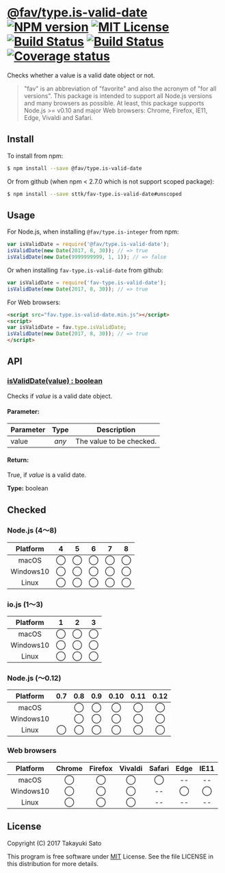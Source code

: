 # [@fav/type.is-valid-date][repo-url] [![NPM version][npm-img]][npm-url] [![MIT License][mit-img]][mit-url] [![Build Status][travis-img]][travis-url] [![Build Status][appveyor-img]][appveyor-url] [![Coverage status][coverage-img]][coverage-url]

Checks whether a value is a valid date object or not.

> "fav" is an abbreviation of "favorite" and also the acronym of "for all versions".
> This package is intended to support all Node.js versions and many browsers as possible.
> At least, this package supports Node.js >= v0.10 and major Web browsers: Chrome, Firefox, IE11, Edge, Vivaldi and Safari.

## Install

To install from npm:

```sh
$ npm install --save @fav/type.is-valid-date
```

Or from github (when npm < 2.7.0 which is not support scoped package):

```sh
$ npm install --save sttk/fav-type.is-valid-date#unscoped
```

## Usage

For Node.js, when installing `@fav/type.is-integer` from npm:

```js
var isValidDate = require('@fav/type.is-valid-date');
isValidDate(new Date(2017, 8, 30)); // => true
isValidDate(new Date(9999999999, 1, 1)); // => false
```

Or when installing `fav-type.is-valid-date` from github:

```js
var isValidDate = require('fav-type.is-valid-date');
isValidDate(new Date(2017, 8, 30)); // => true
```

For Web browsers:

```html
<script src="fav.type.is-valid-date.min.js"></script>
<script>
var isValidDate = fav.type.isValidDate;
isValidDate(new Date(2017, 8, 30)); // => true
</script>
```


## API

### <u>isValidDate(value) : boolean</u>

Checks if *value* is a valid date object.

#### Parameter:

| Parameter |  Type  | Description              |
|-----------|:------:|--------------------------|
| value     | *any*  | The value to be checked. |

#### Return:

True, if *value* is a valid date.

**Type:** boolean


## Checked                                                                      

### Node.js (4〜8)

| Platform  |   4    |   5    |   6    |   7    |   8    |
|:---------:|:------:|:------:|:------:|:------:|:------:|
| macOS     |&#x25ef;|&#x25ef;|&#x25ef;|&#x25ef;|&#x25ef;|
| Windows10 |&#x25ef;|&#x25ef;|&#x25ef;|&#x25ef;|&#x25ef;|
| Linux     |&#x25ef;|&#x25ef;|&#x25ef;|&#x25ef;|&#x25ef;|

### io.js (1〜3)

| Platform  |   1    |   2    |   3    |
|:---------:|:------:|:------:|:------:|
| macOS     |&#x25ef;|&#x25ef;|&#x25ef;|
| Windows10 |&#x25ef;|&#x25ef;|&#x25ef;|
| Linux     |&#x25ef;|&#x25ef;|&#x25ef;|

### Node.js (〜0.12)

| Platform  |  0.7   |  0.8   |  0.9   |  0.10  |  0.11  |  0.12  |
|:---------:|:------:|:------:|:------:|:------:|:------:|:------:|
| macOS     |        |&#x25ef;|&#x25ef;|&#x25ef;|&#x25ef;|&#x25ef;|
| Windows10 |        |&#x25ef;|&#x25ef;|&#x25ef;|&#x25ef;|&#x25ef;|
| Linux     |&#x25ef;|&#x25ef;|&#x25ef;|&#x25ef;|&#x25ef;|&#x25ef;|

### Web browsers

| Platform  | Chrome | Firefox | Vivaldi | Safari |  Edge  | IE11   |
|:---------:|:------:|:-------:|:-------:|:------:|:------:|:------:|
| macOS     |&#x25ef;|&#x25ef; |&#x25ef; |&#x25ef;|   --   |   --   |
| Windows10 |&#x25ef;|&#x25ef; |&#x25ef; |   --   |&#x25ef;|&#x25ef;|
| Linux     |&#x25ef;|&#x25ef; |&#x25ef; |   --   |   --   |   --   |


## License

Copyright (C) 2017 Takayuki Sato

This program is free software under [MIT][mit-url] License.
See the file LICENSE in this distribution for more details.


[repo-url]: https://github.com/sttk/fav-type.is-valid-date/
[npm-img]: https://img.shields.io/badge/npm-v0.7.1-blue.svg
[npm-url]: https://www.npmjs.com/package/@fav/type.is-valid-date
[mit-img]: https://img.shields.io/badge/license-MIT-green.svg
[mit-url]: https://opensource.org/licenses/MIT
[travis-img]: https://travis-ci.org/sttk/fav-type.is-valid-date.svg?branch=master
[travis-url]: https://travis-ci.org/sttk/fav-type.is-valid-date
[appveyor-img]: https://ci.appveyor.com/api/projects/status/github/sttk/fav-type.is-valid-date?branch=master&svg=true
[appveyor-url]: https://ci.appveyor.com/project/sttk/fav-type-is-valid-date
[coverage-img]: https://coveralls.io/repos/github/sttk/fav-type.is-valid-date/badge.svg?branch=master
[coverage-url]: https://coveralls.io/github/sttk/fav-type.is-valid-date?branch=master
